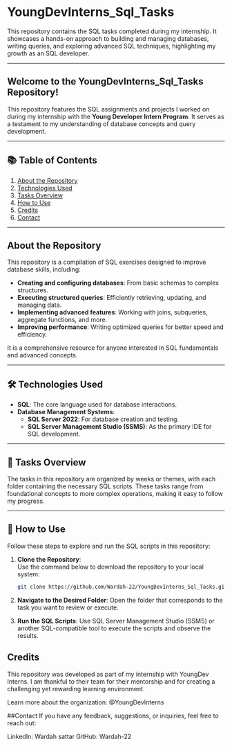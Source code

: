 # YoungDevInterns_Sql_Tasks  

This repository contains the SQL tasks completed during my internship. It showcases a hands-on approach to building and managing databases, writing queries, and exploring advanced SQL techniques, highlighting my growth as an SQL developer.  

---

## Welcome to the YoungDevInterns_Sql_Tasks Repository!  

This repository features the SQL assignments and projects I worked on during my internship with the **Young Developer Intern Program**. It serves as a testament to my understanding of database concepts and query development.  

---

## 📚 Table of Contents  

1. [About the Repository](#about-the-repository)  
2. [Technologies Used](#technologies-used)  
3. [Tasks Overview](#tasks-overview)  
4. [How to Use](#how-to-use)  
5. [Credits](#credits)  
6. [Contact](#contact)  

---

## About the Repository  

This repository is a compilation of SQL exercises designed to improve database skills, including:  
- **Creating and configuring databases**: From basic schemas to complex structures.  
- **Executing structured queries**: Efficiently retrieving, updating, and managing data.  
- **Implementing advanced features**: Working with joins, subqueries, aggregate functions, and more.  
- **Improving performance**: Writing optimized queries for better speed and efficiency.  

It is a comprehensive resource for anyone interested in SQL fundamentals and advanced concepts.  

---

## 🛠️ Technologies Used  

- **SQL**: The core language used for database interactions.  
- **Database Management Systems**:  
  - **SQL Server 2022**: For database creation and testing.  
  - **SQL Server Management Studio (SSMS)**: As the primary IDE for SQL development.  

---

## 📂 Tasks Overview  

The tasks in this repository are organized by weeks or themes, with each folder containing the necessary SQL scripts. These tasks range from foundational concepts to more complex operations, making it easy to follow my progress.  



---

## 🚀 How to Use  

Follow these steps to explore and run the SQL scripts in this repository:  

1. **Clone the Repository**:  
   Use the command below to download the repository to your local system:  
   ```bash  
   git clone https://github.com/Wardah-22/YoungDevInterns_Sql_Tasks.git

2. **Navigate to the Desired Folder**:
Open the folder that corresponds to the task you want to review or execute.

3. **Run the SQL Scripts**:
Use SQL Server Management Studio (SSMS) or another SQL-compatible tool to execute the scripts and observe the results.


## Credits

This repository was developed as part of my internship with YoungDev Interns. I am thankful to their team for their mentorship and for creating a challenging yet rewarding learning environment.

Learn more about the organization: @YoungDevInterns

##Contact
If you have any feedback, suggestions, or inquiries, feel free to reach out:

LinkedIn: Wardah sattar
GitHub: Wardah-22

